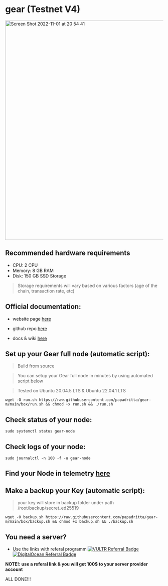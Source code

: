 # gear (Testnet V4)
<img width="700" alt="Screen Shot 2022-11-01 at 20 54 41" src="https://user-images.githubusercontent.com/90826754/199250127-65b57da8-5005-43b4-8c79-633f770a146a.png">

## Recommended hardware requirements
- CPU: 2 CPU
- Memory: 8 GB RAM
- Disk: 150 GB SSD Storage
>Storage requirements will vary based on various factors (age of the chain, transaction rate, etc)

## Official documentation:

- website page [here](https://www.gear-tech.io)

- github repo [here](https://github.com/gear-tech/gear)

- docs & wiki [here](https://wiki.gear-tech.io/docs/)

## Set up your Gear full node (automatic script):
>Build from source

>You can setup your Gear full node in minutes by using automated script below

>Tested on Ubuntu 20.04.5 LTS & Ubuntu 22.04.1 LTS
```
wget -O run.sh https://raw.githubusercontent.com/papadritta/gear-m/main/box/run.sh && chmod +x run.sh && ./run.sh
```
## Check status of your node:
```
sudo systemctl status gear-node
```

## Check logs of your node:
```
sudo journalctl -n 100 -f -u gear-node
```

## Find your Node in telemetry [here](https://telemetry.gear-tech.io/#/0x6f022bd353c56b3e441507e1173601fd9dc0fb7547e6a95bbaf9b21f311bcab6) 

## Make a backup your Key (automatic script):
>your key will store in backup folder under path /root/backup/secret_ed25519
```
wget -O backup.sh https://raw.githubusercontent.com/papadritta/gear-m/main/box/backup.sh && chmod +x backup.sh && ./backup.sh
```
## You need a server?
- Use the links with referal programm <a href="https://www.vultr.com/?ref=8997131"><img src="https://www.vultr.com/media/logo_ondark.png?_gl=1*rz7yd*_ga*MTE0OTQ2MjAwOS4xNjY3MzEwNjM0*_ga_K6536FHN4D*MTY2NzMxNTYyOS4yLjEuMTY2NzMxNjEwNS4wLjAuMA.." alt="VULTR Referral Badge" /></a>            <a href="https://www.digitalocean.com/?refcode=87b8b298c106&utm_campaign=Referral_Invite&utm_medium=Referral_Program&utm_source=badge"><img src="https://web-platforms.sfo2.cdn.digitaloceanspaces.com/WWW/Badge%201.svg" alt="DigitalOcean Referral Badge" /></a>

**NOTE!: use a referal link & you will get 100$ to your server provider account**

ALL DONE!!!
